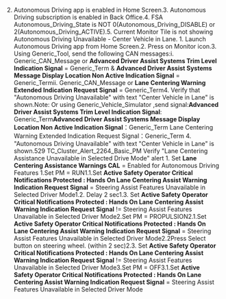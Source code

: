 2. Autonomous Driving app is enabled in Home Screen.3. Autonomous Driving subscription is enabled in Back Office.4. FSA Autonomous_Driving_State is NOT 0(Autonomous_Driving_DISABLE) or 2(Autonomous_Driving_ACTIVE).5. Current Monitor Tile is not showing Autonomous Driving Unavailable - Center Vehicle in Lane. 1. Launch Autonomous Driving app from Home Screen.2. Press on Monitor icon.3. Using Generic_Tool, send the following CAN messages:i. Generic_CAN_Message or **Advanced Driver Assist Systems Trim Level Indication Signal** = Generic_Term & **Advanced Driver Assist Systems Message Display Location Non Active Indication Signal** = Generic_Termii. Generic_CAN_Message or **Lane Centering Warning Extended Indication Request Signal** = Generic_Term4. Verify that "Autonomous Driving Unavailable" with text "Center Vehicle in Lane" is shown.Note: Or using Generic_Vehicle_Simulator ,send signal:**Advanced Driver Assist Systems Trim Level Indication Signal**: Generic_Term**Advanced Driver Assist Systems Message Display Location Non Active Indication Signal**：Generic_Term Lane Centering Warning Extended Indication Request Signal：Generic_Term 4. "Autonomous Driving Unavailable" with text "Center Vehicle in Lane" is shown.529 TC_Cluster_Alert_2264_Basic_PM Verify "Lane Centering Assistance Unavailable in Selected Drive Mode" alert 1. Set **Lane Centering Assistance Warnings CAL** = Enabled for Autonomous Driving Features 1.Set PM = RUN1.1.Set **Active Safety Operator Critical Notifications Protected : Hands On Lane Centering Assist Warning Indication Request Signal** = Steering Assist Features Unavailable in Selected Driver Mode1.2. Delay 2 sec1.3. Set **Active Safety Operator Critical Notifications Protected : Hands On Lane Centering Assist Warning Indication Request Signal** != Steering Assist Features Unavailable in Selected Driver Mode2.Set PM = PROPULSION2.1.Set **Active Safety Operator Critical Notifications Protected : Hands On Lane Centering Assist Warning Indication Request Signal** = Steering Assist Features Unavailable in Selected Driver Mode2.2Press Select button on steering wheel. (within 2 sec)2.3. Set **Active Safety Operator Critical Notifications Protected : Hands On Lane Centering Assist Warning Indication Request Signal** != Steering Assist Features Unavailable in Selected Driver Mode3.Set PM = OFF3.1.Set **Active Safety Operator Critical Notifications Protected : Hands On Lane Centering Assist Warning Indication Request Signal** = Steering Assist Features Unavailable in Selected Driver Mode
